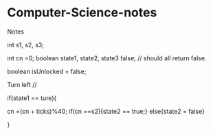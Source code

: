 # Computer-Science-notes
Notes


int s1, s2, s3;

int cn =0;
boolean state1, state2, state3
false;           // should all return false.

boolean isUnlocked = false;

Turn left // 

if(state1 == ture){

cn =(cn + ticks)%40;
if(cn ==s2){state2 == true;}
else{state2 = false}


}


